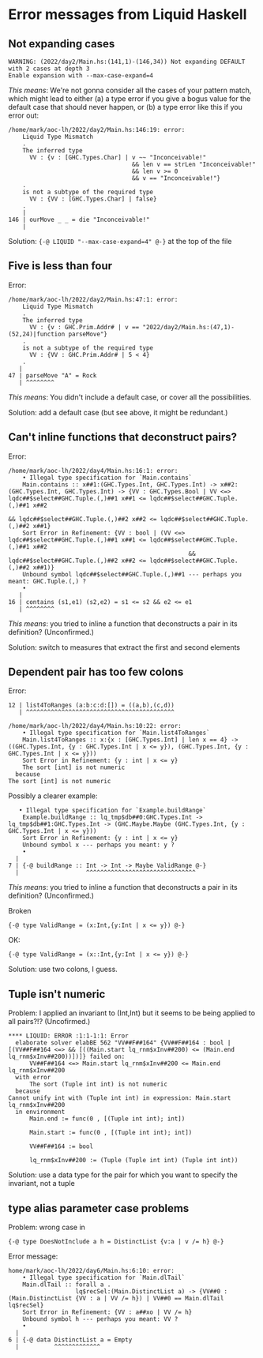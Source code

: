 # Error messages from Liquid Haskell

## Not expanding cases

```
WARNING: (2022/day2/Main.hs:(141,1)-(146,34)) Not expanding DEFAULT with 2 cases at depth 3
Enable expansion with --max-case-expand=4
```

*This means*:  We're not gonna consider all the cases of your pattern match,
which might lead to either (a) a type error if you give a bogus value for
the default case that should never happen, or (b) a type error like this
if you error out:

```
/home/mark/aoc-lh/2022/day2/Main.hs:146:19: error:
    Liquid Type Mismatch
    .
    The inferred type
      VV : {v : [GHC.Types.Char] | v ~~ "Inconceivable!"
                                   && len v == strLen "Inconceivable!"
                                   && len v >= 0
                                   && v == "Inconceivable!"}
    .
    is not a subtype of the required type
      VV : {VV : [GHC.Types.Char] | false}
    .
    |
146 | ourMove _ _ = die "Inconceivable!"
    |
```

Solution: `{-@ LIQUID "--max-case-expand=4" @-}` at the top of the file

## Five is less than four

Error:

```
/home/mark/aoc-lh/2022/day2/Main.hs:47:1: error:
    Liquid Type Mismatch
    .
    The inferred type
      VV : {v : GHC.Prim.Addr# | v == "2022/day2/Main.hs:(47,1)-(52,24)|function parseMove"}
    .
    is not a subtype of the required type
      VV : {VV : GHC.Prim.Addr# | 5 < 4}
    .
   |
47 | parseMove "A" = Rock
   | ^^^^^^^^
```

*This means*:  You didn't include a default case, or cover all the
possibilities.

Solution: add a default case (but see above, it might be redundant.)

## Can't inline functions that deconstruct pairs?

Error:

```
/home/mark/aoc-lh/2022/day4/Main.hs:16:1: error:
    • Illegal type specification for `Main.contains`
    Main.contains :: x##1:(GHC.Types.Int, GHC.Types.Int) -> x##2:(GHC.Types.Int, GHC.Types.Int) -> {VV : GHC.Types.Bool | VV <=> lqdc##$select##GHC.Tuple.(,)##1 x##1 <= lqdc##$select##GHC.Tuple.(,)##1 x##2
                                                                                                                                 && lqdc##$select##GHC.Tuple.(,)##2 x##2 <= lqdc##$select##GHC.Tuple.(,)##2 x##1}
    Sort Error in Refinement: {VV : bool | (VV <=> lqdc##$select##GHC.Tuple.(,)##1 x##1 <= lqdc##$select##GHC.Tuple.(,)##1 x##2
                                                   && lqdc##$select##GHC.Tuple.(,)##2 x##2 <= lqdc##$select##GHC.Tuple.(,)##2 x##1)}
    Unbound symbol lqdc##$select##GHC.Tuple.(,)##1 --- perhaps you meant: GHC.Tuple.(,) ?
    • 
   |
16 | contains (s1,e1) (s2,e2) = s1 <= s2 && e2 <= e1
   | ^^^^^^^^
```

*This means*: you tried to inline a function that deconstructs a pair in its definition?  (Unconfirmed.)

Solution: switch to measures that extract the first and second elements


## Dependent pair has too few colons

Error:

```
12 | list4ToRanges (a:b:c:d:[]) = ((a,b),(c,d))
   | ^^^^^^^^^^^^^^^^^^^^^^^^^^^^^^^^^^^^^^^^^^

/home/mark/aoc-lh/2022/day4/Main.hs:10:22: error:
    • Illegal type specification for `Main.list4ToRanges`
    Main.list4ToRanges :: x:{x : [GHC.Types.Int] | len x == 4} -> ((GHC.Types.Int, {y : GHC.Types.Int | x <= y}), (GHC.Types.Int, {y : GHC.Types.Int | x <= y}))
    Sort Error in Refinement: {y : int | x <= y}
    The sort [int] is not numeric
  because
The sort [int] is not numeric
```

Possibly a clearer example:
```
   • Illegal type specification for `Example.buildRange`
    Example.buildRange :: lq_tmp$db##0:GHC.Types.Int -> lq_tmp$db##1:GHC.Types.Int -> (GHC.Maybe.Maybe (GHC.Types.Int, {y : GHC.Types.Int | x <= y}))
    Sort Error in Refinement: {y : int | x <= y}
    Unbound symbol x --- perhaps you meant: y ?
    • 
  |
7 | {-@ buildRange :: Int -> Int -> Maybe ValidRange @-}
  |                   ^^^^^^^^^^^^^^^^^^^^^^^^^^^^^^^
```


*This means*: you tried to inline a function that deconstructs a pair in its definition?  (Unconfirmed.)

Broken
```:
{-@ type ValidRange = (x:Int,{y:Int | x <= y}) @-}
```

OK:
```
{-@ type ValidRange = (x::Int,{y:Int | x <= y}) @-}
```

Solution: use two colons, I guess.

## Tuple isn't numeric

Problem: I applied an invariant to (Int,Int) but it seems to be being applied to all pairs?!?  (Uncofirmed.)

```
**** LIQUID: ERROR :1:1-1:1: Error
  elaborate solver elabBE 562 "VV##F##164" {VV##F##164 : bool | [(VV##F##164 <=> && [((Main.start lq_rnm$xInv##200) <= (Main.end lq_rnm$xInv##200))])]} failed on:
      VV##F##164 <=> Main.start lq_rnm$xInv##200 <= Main.end lq_rnm$xInv##200
  with error
      The sort (Tuple int int) is not numeric
  because
Cannot unify int with (Tuple int int) in expression: Main.start lq_rnm$xInv##200 
  in environment
      Main.end := func(0 , [(Tuple int int); int])

      Main.start := func(0 , [(Tuple int int); int])

      VV##F##164 := bool

      lq_rnm$xInv##200 := (Tuple (Tuple int int) (Tuple int int)) 
```

Solution: use a data type for the pair for which you want to specify the invariant, not a tuple

## type alias parameter case problems

Problem:  wrong case in
```
{-@ type DoesNotInclude a h = DistinctList {v:a | v /= h} @-}
```

Error message:
```
home/mark/aoc-lh/2022/day6/Main.hs:6:10: error:
    • Illegal type specification for `Main.dlTail`
    Main.dlTail :: forall a .
                   lq$recSel:(Main.DistinctList a) -> {VV##0 : (Main.DistinctList {VV : a | VV /= h}) | VV##0 == Main.dlTail lq$recSel}
    Sort Error in Refinement: {VV : a##xo | VV /= h}
    Unbound symbol h --- perhaps you meant: VV ?
    • 
  |
6 | {-@ data DistinctList a = Empty
  |          ^^^^^^^^^^^^^
```